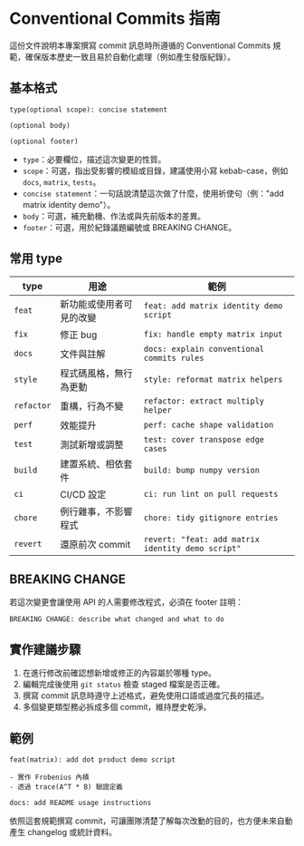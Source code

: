 ﻿# Conventional Commits 指南

這份文件說明本專案撰寫 commit 訊息時所遵循的 Conventional Commits 規範，確保版本歷史一致且易於自動化處理（例如產生發版紀錄）。

## 基本格式
```
type(optional scope): concise statement

(optional body)

(optional footer)
```
- `type`：必要欄位，描述這次變更的性質。
- `scope`：可選，指出受影響的模組或目錄，建議使用小寫 kebab-case，例如 `docs`, `matrix`, `tests`。
- `concise statement`：一句話說清楚這次做了什麼，使用祈使句（例："add matrix identity demo"）。
- `body`：可選，補充動機、作法或與先前版本的差異。
- `footer`：可選，用於紀錄議題編號或 BREAKING CHANGE。

## 常用 type
| type | 用途 | 範例 |
|------|------|------|
| `feat` | 新功能或使用者可見的改變 | `feat: add matrix identity demo script` |
| `fix`  | 修正 bug | `fix: handle empty matrix input` |
| `docs` | 文件與註解 | `docs: explain conventional commits rules` |
| `style` | 程式碼風格，無行為更動 | `style: reformat matrix helpers` |
| `refactor` | 重構，行為不變 | `refactor: extract multiply helper` |
| `perf` | 效能提升 | `perf: cache shape validation` |
| `test` | 測試新增或調整 | `test: cover transpose edge cases` |
| `build` | 建置系統、相依套件 | `build: bump numpy version` |
| `ci` | CI/CD 設定 | `ci: run lint on pull requests` |
| `chore` | 例行雜事，不影響程式 | `chore: tidy gitignore entries` |
| `revert` | 還原前次 commit | `revert: "feat: add matrix identity demo script"` |

## BREAKING CHANGE
若這次變更會讓使用 API 的人需要修改程式，必須在 footer 註明：
```
BREAKING CHANGE: describe what changed and what to do
```

## 實作建議步驟
1. 在進行修改前確認想新增或修正的內容屬於哪種 type。
2. 編輯完成後使用 `git status` 檢查 staged 檔案是否正確。
3. 撰寫 commit 訊息時遵守上述格式，避免使用口語或過度冗長的描述。
4. 多個變更類型務必拆成多個 commit，維持歷史乾淨。

## 範例
```
feat(matrix): add dot product demo script

- 實作 Frobenius 內積
- 透過 trace(A^T * B) 驗證定義
```
```
docs: add README usage instructions
```

依照這套規範撰寫 commit，可讓團隊清楚了解每次改動的目的，也方便未來自動產生 changelog 或統計資料。
